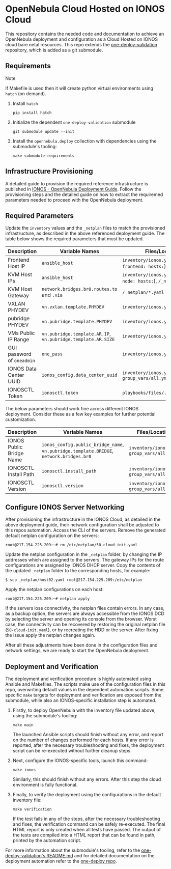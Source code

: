 # OpenNebula Cloud Hosted on IONOS Cloud

This repository contains the needed code and documentation to achieve an OpenNebula deployment and configuration as a Cloud Hosted on IONOS cloud bare netal resources. This repo extends the [one-deploy-validation](https://github.com/OpenNebula/one-deploy-validation) repository, which is added as a git submodule.

## Requirements

> [!NOTE]
> If Makefile is used then it will create python virtual environments using `hatch` (on demand).

1. Install `hatch`

   ```shell
   pip install hatch
   ```

1. Initialize the dependent `one-deploy-validation` submodule

   ```shell
   git submodule update --init
   ```

1. Install the `opennebula.deploy` collection with dependencies using the submodule's tooling:

   ```shell
   make submodule-requirements
   ```

## Infrastructure Provisioning

A detailed guide to provision the required reference infrastructure is published in [IONOS - OpenNebula Deployment Guide](https://docs.google.com/document/d/e/2PACX-1vR7fsXGSXHoKeeFGbM92KLCNDqa0PFOQEQL1iDwYsMct6lIAbAll46kJ4V33CdBcuic80ax-84mynqC/pub).
Follow the provisioning steps and the detailed guide on how to extract the requiremed parameters needed to proceed with the OpenNebula deployment.

## Required Parameters

Update the `inventory` values and the `_netplan` files to match the provisioned infrastructure, as described in the above referenced deployment guide. The table below shows the required parameters that must be updated.

| Description                                 | Variable Names                      | Files/Location                                      |
|---------------------------------------------|-------------------------------------|-----------------------------------------------------|
| Frontend Host IP                            | `ansible_host`                      | `inventory/ionos.yml` (under `frontend: hosts:`)    | 
| KVM Host IPs                            | `ansible_host`                      | `inventory/ionos.yml` (under `node: hosts:`), `/_netplan/*.yaml`    | 
| KVM Host Gateway                            | `network.bridges.br0.routes.to` and `.via`                      | `/_netplan/*.yaml`    | 
| VXLAN PHYDEV                                 | `vn.vxlan.template.PHYDEV`          | `inventory/ionos.yml`                               | 
| pubridge PHYDEV                              | `vn.pubridge.template.PHYDEV`       | `inventory/ionos.yml`                               | 
| VMs Public IP Range                        | `vn.pubridge.template.AR.IP`, `vn.pubridge.template.AR.SIZE` | `inventory/ionos.yml`           | 
| GUI password of `oneadmin`       | `one_pass` | `inventory/ionos.yml`           | 
| IONOS Data Center UUID                      | `ionos_config.data_center_uuid`     | `inventory/ionos.yml`, `group_vars/all.yml`         | 
| IONOSCTL Token                             | `ionosctl.token`                    | `playbooks/files/.ionosctl_token` | 

The below parameters should work fine across different IONOS deployment. Consider these as a few key examples for further potential customization.

| Description                                 | Variable Names                      | Files/Location                                      |
|---------------------------------------------|-------------------------------------|-----------------------------------------------------|
| IONOS Public Bridge Name                    | `ionos_config.public_bridge_name`, `vn.pubridge.template.BRIDGE`, `network.bridges.br0`   | `inventory/ionos.yml`, `group_vars/all.yml`         |
| IONOSCTL Install Path                       | `ionosctl.install_path`             | `inventory/ionos.yml`, `group_vars/all.yml`         |
| IONOSCTL Version                            | `ionosctl.version`                  | `inventory/ionos.yml`, `group_vars/all.yml`         |

## Configure IONOS Server Networking

After provisioning the infrastructure in the IONOS Cloud, as detailed in the above deployment guide, their network configuration shall be adjusted to this repos automation. Access the CLI of the servers. Remove the generated default netplan configuration on the servers:

```shell
root@217.154.225.209:~# rm /etc/netplan/50-cloud-init.yaml
```

Update the netplan configuration in the `_netplan` folder, by changing the IP addresses which are assigned to the servers. The gateway IPs for the route configurations are assigned by IONOS DHCP server. Copy the contents of the updated `_netplan` folder to the corresponding hosts, for example:

```shell
$ scp _netplan/host02.yaml root@217.154.225.209:/etc/netplan
```

Apply the netplan configurations on each host:

```shell
root@217.154.225.209:~# netplan apply
```

If the servers lose connectivity, the netplan files contain errors. In any case, as a backup option, the servers are always accessible from the IONOS DCD by selecting the server and opening its console from the browser. Worst case, the connectivity can be recovered by restoring the original netplan file (`50-cloud-init.yaml`), or by recreating the HDD or the server. After fixing the issue apply the netplan changes again.

After all these adjustments have been done in the configuration files and network settings, we are ready to start the OpenNebula deployment.

## Deployment and Verification

The deployment and verification procedure is highly automated using Ansible and Makefiles. The scripts make use of the configuration files in this repo, overwriting default values in the dependent automation scripts.
Some specific `make` targets for deployment and verification are exposed from the submodule, while also an IONOS-specific installation step is automated.

1. Firstly, to deploy OpenNebula with the inventory file updated above, using the submodule's tooling:

   ```shell
   make main
   ```
   The launched Ansible scripts should finish without any error, and report on the number of changes performed for each hosts. If any error is reported, after the necessary troubleshooting and fixes, the deployment script can be re-executed without further cleanup steps.

1. Next, configure the IONOS-specific tools, launch this command:

   ```shell
   make ionos
   ```
   Similarly, this should finish without any errors. After this step the cloud environment is fully functional.

1. Finally, to verify the deployment using the configurations in the default inventory file:

   ```shell
   make verification
   ```
   If the test fails in any of the steps, after the necessary troubleshooting and fixes, the verification command can be safely re-executed. The final HTML report is only created when all tests have passed.
   The output of the tests are compiled into a HTML report that can be found in path, printed by the automation script.

For more information about the submodule's tooling, refer to the [one-deploy-validation's README.md](https://github.com/OpenNebula/one-deploy-validation/blob/master/README.md) and for detailed documentation on the deployment automation refer to the [one-deploy repo](https://github.com/OpenNebula/one-deploy).

